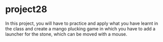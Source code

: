 # project28
In this project, you will have to practice and apply what you have learnt in the class and create a mango plucking game in which you have to add a launcher for the stone, which can be moved with a mouse.

